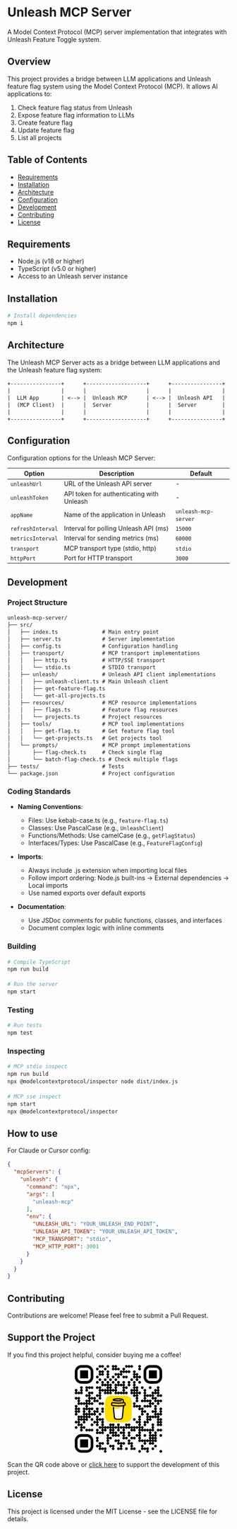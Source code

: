 # Unleash MCP Server

A Model Context Protocol (MCP) server implementation that integrates with Unleash Feature Toggle system.

## Overview

This project provides a bridge between LLM applications and Unleash feature flag system using the Model Context Protocol (MCP). It allows AI applications to:

1. Check feature flag status from Unleash
2. Expose feature flag information to LLMs
3. Create feature flag
4. Update feature flag
5. List all projects

## Table of Contents

- [Requirements](#requirements)
- [Installation](#installation)
- [Architecture](#architecture)
- [Configuration](#configuration)
- [Development](#development)
- [Contributing](#contributing)
- [License](#license)

## Requirements

- Node.js (v18 or higher)
- TypeScript (v5.0 or higher)
- Access to an Unleash server instance

## Installation

```bash
# Install dependencies
npm i
```

## Architecture

The Unleash MCP Server acts as a bridge between LLM applications and the Unleash feature flag system:

```
+----------------+      +-------------------+      +----------------+
|                |      |                   |      |                |
|  LLM App       | <--> |  Unleash MCP      | <--> |  Unleash API   |
|  (MCP Client)  |      |  Server           |      |  Server        |
|                |      |                   |      |                |
+----------------+      +-------------------+      +----------------+
```

## Configuration

Configuration options for the Unleash MCP Server:

| Option | Description | Default |
|--------|-------------|---------|
| `unleashUrl` | URL of the Unleash API server | - |
| `unleashToken` | API token for authenticating with Unleash | - |
| `appName` | Name of the application in Unleash | `unleash-mcp-server` |
| `refreshInterval` | Interval for polling Unleash API (ms) | `15000` |
| `metricsInterval` | Interval for sending metrics (ms) | `60000` |
| `transport` | MCP transport type (stdio, http) | `stdio` |
| `httpPort` | Port for HTTP transport | `3000` |

## Development

### Project Structure

```
unleash-mcp-server/
├── src/
│   ├── index.ts              # Main entry point
│   ├── server.ts             # Server implementation
│   ├── config.ts             # Configuration handling
│   ├── transport/            # MCP transport implementations
│   │   ├── http.ts           # HTTP/SSE transport
│   │   └── stdio.ts          # STDIO transport
│   ├── unleash/              # Unleash API client implementations
│   │   ├── unleash-client.ts # Main Unleash client
│   │   ├── get-feature-flag.ts
│   │   └── get-all-projects.ts
│   ├── resources/            # MCP resource implementations
│   │   ├── flags.ts          # Feature flag resources
│   │   └── projects.ts       # Project resources
│   ├── tools/                # MCP tool implementations
│   │   ├── get-flag.ts       # Get feature flag tool
│   │   └── get-projects.ts   # Get projects tool
│   └── prompts/              # MCP prompt implementations
│       ├── flag-check.ts     # Check single flag
│       └── batch-flag-check.ts # Check multiple flags
├── tests/                    # Tests
└── package.json              # Project configuration
```

### Coding Standards

- **Naming Conventions**:
  - Files: Use kebab-case.ts (e.g., `feature-flag.ts`)
  - Classes: Use PascalCase (e.g., `UnleashClient`)
  - Functions/Methods: Use camelCase (e.g., `getFlagStatus`)
  - Interfaces/Types: Use PascalCase (e.g., `FeatureFlagConfig`)

- **Imports**:
  - Always include .js extension when importing local files
  - Follow import ordering: Node.js built-ins → External dependencies → Local imports
  - Use named exports over default exports

- **Documentation**:
  - Use JSDoc comments for public functions, classes, and interfaces
  - Document complex logic with inline comments

### Building

```bash
# Compile TypeScript
npm run build

# Run the server
npm start
```

### Testing

```bash
# Run tests
npm test
```

### Inspecting
```bash
# MCP stdio inspect
npm run build
npx @modelcontextprotocol/inspector node dist/index.js

# MCP sse inspect
npm start
npx @modelcontextprotocol/inspector
```

## How to use

For Claude or Cursor config:
```json
{
  "mcpServers": {
    "unleash": {
      "command": "npx",
      "args": [
        "unleash-mcp"
      ],
      "env": {
        "UNLEASH_URL": "YOUR_UNLEASH_END_POINT",
        "UNLEASH_API_TOKEN": "YOUR_UNLEASH_API_TOKEN",
        "MCP_TRANSPORT": "stdio",
        "MCP_HTTP_PORT": 3001
      }
    }
  }
}
```

## Contributing

Contributions are welcome! Please feel free to submit a Pull Request.

## Support the Project

If you find this project helpful, consider buying me a coffee!

<p align="center">
  <img src="https://raw.githubusercontent.com/cuongtl1992/mcp-dbs/main/assets/bmc_qr.png" alt="Buy Me A Coffee QR Code" width="200">
</p>

Scan the QR code above or [click here](https://www.buymeacoffee.com/cuongtl1992) to support the development of this project.

## License

This project is licensed under the MIT License - see the LICENSE file for details.